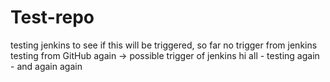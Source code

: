 # Test-repo
testing jenkins to see if this will be triggered,
so far no trigger from jenkins 
testing from GitHub again -> possible trigger of jenkins
hi all - testing again - and again
again
